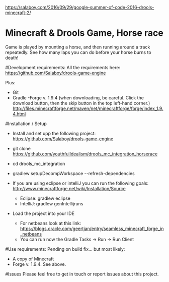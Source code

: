 https://salaboy.com/2016/09/29/google-summer-of-code-2016-drools-minecraft-2/

# Minecraft & Drools Game, Horse race
Game is played by mounting a horse, and then running around a track repeatedly. See how many laps you can do before your horse burns to death!

#Development requirements:
All the requirements here:
https://github.com/Salaboy/drools-game-engine

Plus:
- Git
- Gradle
 -Forge v. 1.9.4 (when downloading, be careful. Click the download button, then the skip button in the top left-hand corner.)
http://files.minecraftforge.net/maven/net/minecraftforge/forge/index_1.9.4.html

#Installation / Setup
- Install and set upp the following project:
https://github.com/Salaboy/drools-game-engine

- git clone https://github.com/youthfulIdealism/drools_mc_integration_horserace
- cd drools_mc_integration
- gradlew setupDecompWorkspace --refresh-dependencies
- If you are using eclipse or intelliJ you can run the following goals: http://www.minecraftforge.net/wiki/Installation/Source
  - Eclipse: gradlew eclipse
  - IntelliJ: gradlew genIntellijruns 
- Load the project into your IDE
  - For netbeans look at this link: https://blogs.oracle.com/geertjan/entry/seamless_minecraft_forge_in_netbeans   
  - You can run now the Gradle Tasks -> Run -> Run Client 

#Use requirements:
Pending on build fix... but most likely:
- A copy of Minecraft
- Forge v. 1.9.4. See above.

#Issues
Please feel free to get in touch or report issues about this project.
